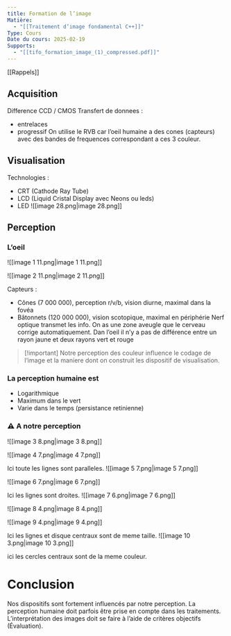 ```yaml
---
title: Formation de l’image
Matière:
  - "[[Traitement d’image fondamental C++]]"
Type: Cours
Date du cours: 2025-02-19
Supports:
  - "[[tifo_formation_image_(1)_compressed.pdf]]"
---
```

[[Rappels]]

  
## Acquisition
Difference CCD / CMOS
Transfert de donnees :
- entrelaces
- progressif
On utilise le RVB car l’oeil humaine a des cones (capteurs) avec des bandes de frequences correspondant a ces 3 couleur.
  
  
## Visualisation
Technologies :
- CRT (Cathode Ray Tube)
- LCD (Liquid Cristal Display avec Neons ou leds)
- LED
![[image 28.png|image 28.png]]

  
  
## Perception
  
### L’oeil
![[image 1 11.png|image 1 11.png]]

![[image 2 11.png|image 2 11.png]]

Capteurs :
- Cônes (7 000 000), perception r/v/b, vision diurne, maximal dans la fovéa
- Bâtonnets (120 000 000), vision scotopique, maximal en périphérie
Nerf optique transmet les info.
On as une zone aveugle que le cerveau corrige automatiquement.
Dan l’oeil il n’y a pas de différence entre un rayon jaune et deux rayons vert et rouge
  

> [!important] Notre perception des couleur influence le codage de l‘image et la maniere dont on construit les dispositif de visualisation.
### La perception humaine est
- Logarithmique
- Maximum dans le vert
- Varie dans le temps (persistance retinienne)
  
### ⚠️ A notre perception
![[image 3 8.png|image 3 8.png]]

![[image 4 7.png|image 4 7.png]]

Ici toute les lignes sont paralleles.
![[image 5 7.png|image 5 7.png]]

![[image 6 7.png|image 6 7.png]]

Ici les lignes sont droites.
![[image 7 6.png|image 7 6.png]]

![[image 8 4.png|image 8 4.png]]

![[image 9 4.png|image 9 4.png]]

Ici les lignes et disque centraux sont de meme taille.
![[image 10 3.png|image 10 3.png]]

ici les cercles centraux sont de la meme couleur.
  
  
# Conclusion
Nos dispositifs sont fortement influencés par notre perception.
La perception humaine doit parfois être prise en compte dans les traitements.
L’interprétation des images doit se faire à l’aide de critères objectifs (Évaluation).